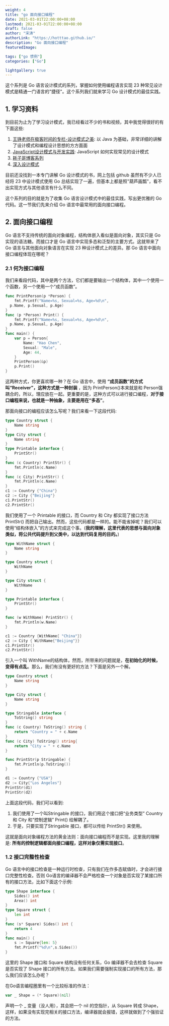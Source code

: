 ```yaml
---
weight: 4
title: "go 面向接口编程"
date: 2021-03-01T22:00:00+08:00
lastmod: 2021-03-01T22:00:00+08:00
draft: false
author: "宋涛"
authorLink: "https://hotttao.github.io/"
description: "Go 面向接口编程"
featuredImage: 

tags: ["go 惯例"]
categories: ["Go"]

lightgallery: true
---
```


这个系列是 Go 语言设计模式的系列，掌握如何使用编程语言实现 23 种常见设计模式是精通一门语言的"捷径"。这个系列我们就来学习 Go 设计模式的最佳实践。

<!-- more -->

## 1. 学习资料
到目前为止为了学习设计模式，我已经看过不少的书和视频，其中我觉得很好的有下面这些:
1. [王铮老师在极客时间的专栏-设计模式之美](https://time.geekbang.org/column/intro/250): 以 Java 为基础，非常详细的讲解了设计模式和编程设计思想的方方面面
2. [JavaScript设计模式与开发实践](https://book.douban.com/subject/26382780/): JavaScript 如何实现常见的设计模式
3. [耗子哥博客系列](https://coolshell.cn/articles/21128.html)
4. [深入设计模式](https://refactoringguru.cn/design-patterns)

目前还没找到一本专门讲解 Go 设计模式的书，网上包括 github 虽然有不少人已经将 23 中设计模式使用 Go 总结实现了一遍，但基本上都是照"葫芦画瓢"，看不出实现方式与其他语言有什么不同。

这个系列的目的就是为了收集 Go 语言设计模式中的最佳实践，写出更优雅的 Go 代码。这一节我们先来介绍 Go 语言中最常用的面向接口编程。

## 2. 面向接口编程
Go 语言不支持传统的面向对象编程，结构体嵌入看似是面向对象，其实只是 Go 实现的语法糖。而接口才是 Go 语言中实现多态和泛型的主要方式。这就带来了 Go 语言与其他面向对象语言在实现 23 种设计模式上的差异。那 Go 语言中面向接口编程体现在哪呢？

### 2.1 何为接口编程
我们来看段代码，其中是两个方法，它们都是要输出一个结构体，其中一个使用一个函数，另一个使用一个“成员函数”。

```go
func PrintPerson(p *Person) {
    fmt.Printf("Name=%s, Sexual=%s, Age=%d\n",
  p.Name, p.Sexual, p.Age)
}
func (p *Person) Print() {
    fmt.Printf("Name=%s, Sexual=%s, Age=%d\n",
  p.Name, p.Sexual, p.Age)
}
func main() {
    var p = Person{
        Name: "Hao Chen",
        Sexual: "Male",
        Age: 44,
    }
    PrintPerson(&p)
    p.Print()
}
```

这两种方式，你更喜欢哪一种？在 Go 语言中，使用 **“成员函数”的方式叫“Receiver”，这种方式是一种封装** ，因为 PrintPerson()本来就是和 Person强耦合的，所以，理应放在一起。更重要的是，这种方式可以进行接口编程，**对于接口编程来说，也就是一种抽象，主要是用在“多态”**。

那面向接口的编程应该怎么写呢？我们来看一下这段代码: 

```go
type Country struct {
    Name string
}
type City struct {
    Name string
}
type Printable interface {
    PrintStr()
}
func (c Country) PrintStr() {
    fmt.Println(c.Name)
}
func (c City) PrintStr() {
    fmt.Println(c.Name)
}
c1 := Country {"China"}
c2 := City {"Beijing"}
c1.PrintStr()
c2.PrintStr()
```

我们使用了一个 Printable 的接口，而 Country 和 City 都实现了接口方法 PrintStr() 而把自己输出。然而，这些代码都是一样的。能不能省掉呢？我们可以使用“结构体嵌入”的方式来完成这个事。(**我的理解，这里代表的思想与面向对象类似，将公共代码提升到父类中，以达到代码复用的目的。**)

```go
type WithName struct {
    Name string
}

type Country struct {
    WithName
}

type City struct {
    WithName
}

type Printable interface {
    PrintStr()
}

func (w WithName) PrintStr() {
    fmt.Println(w.Name)
}

c1 := Country {WithName{ "China"}}
c2 := City { WithName{"Beijing"}}
c1.PrintStr()
c2.PrintStr()
```

引入一个叫 WithName的结构体，然而，所带来的问题就是，**在初始化的时候，变得有点乱**。那么，我们有没有更好的方法？下面是另外一个解。

```go
type Country struct {
    Name string
}

type City struct {
    Name string
}

type Stringable interface {
    ToString() string
}
func (c Country) ToString() string {
    return "Country = " + c.Name
}
func (c City) ToString() string{
    return "City = " + c.Name
}

func PrintStr(p Stringable) {
    fmt.Println(p.ToString())
}

d1 := Country {"USA"}
d2 := City{"Los Angeles"}
PrintStr(d1)
PrintStr(d2)
```


上面这段代码，我们可以看到:
1. 我们使用了一个叫Stringable 的接口，我们用这个接口把“业务类型” Country 和 City 和“控制逻辑” Print() 给解耦了。
2. 于是，只要实现了Stringable 接口，都可以传给 PrintStr() 来使用。

这就是面向对象编程方法的黄金法则：面向接口编程而不是实现。这里我的理解是: **所有的控制逻辑都面向接口编程，这样对象仅需实现接口**。

### 1.2 接口完整性检查
Go 语言中的接口检查是一种运行时检查，只有我们在作多态赋值时，才会进行接口完整性检查。否则 Go语言的编译器不会严格检查一个对象是否实现了某接口所有的接口方法，比如下面这个示例:

```go
type Shape interface {
    Sides() int
    Area() int
}
type Square struct {
    len int
}
func (s* Square) Sides() int {
    return 4
}
func main() {
    s := Square{len: 5}
    fmt.Printf("%d\n",s.Sides())
}
```

这里的 Shape 接口和 Square 结构没有任何关系，Go 编译器不会去检查 Square 是否实现了 Shape 接口的所有方法。如果我们需要强制实现接口的所有方法，那么我们应该怎么办呢？

在Go语言编程圈里有一个比较标准的作法：

```go
var _ Shape = (* Square)(nil)
```
声明一个 _ 变量（没人用），其会把一个 nil 的空指针，从 Square 转成 Shape，这样，如果没有实现完相关的接口方法，编译器就会报错，这样就做到了个强验证的方法。